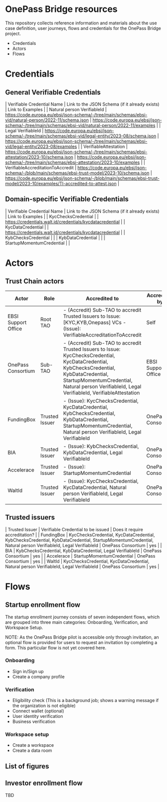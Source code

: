 # OnePass Bridge resources

This repository collects reference information and materials about the use case definition, user journeys, flows and credentials for the OnePass Bridge project.

- Credentials
- Actors
- Flows


# Credentials

## General Verifiable Credentials

| Verifiable Credential Name	| Link to the JSON Schema (if it already exists) |	Link to Examples |
| Natural person VerifiableId | https://code.europa.eu/ebsi/json-schema/-/tree/main/schemas/ebsi-vid/natural-person/2022-11/schema.json | https://code.europa.eu/ebsi/json-schema/-/tree/main/schemas/ebsi-vid/natural-person/2022-11/examples |
| Legal VerifiableId | https://code.europa.eu/ebsi/json-schema/-/tree/main/schemas/ebsi-vid/legal-entity/2023-08/schema.json | https://code.europa.eu/ebsi/json-schema/-/tree/main/schemas/ebsi-vid/legal-entity/2023-08/examples |
| VerifiableAttestation | https://code.europa.eu/ebsi/json-schema/-/tree/main/schemas/ebsi-attestation/2023-10/schema.json | https://code.europa.eu/ebsi/json-schema/-/tree/main/schemas/ebsi-attestation/2023-10/examples |
| VerifiableAccreditationToAccredit | https://code.europa.eu/ebsi/json-schema/-/blob/main/schemas/ebsi-trust-model/2023-10/schema.json | https://code.europa.eu/ebsi/json-schema/-/blob/main/schemas/ebsi-trust-model/2023-10/examples/TI-accredited-to-attest.json |

## Domain-specific Verifiable Credentials

| Verifiable Credential Name	| Link to the JSON Schema (if it already exists) |	Link to Examples |
| KycChecksCredential |  | https://credentials.walt.id/credentials/kycdatacredential |
| KycDataCredential |  |  https://credentials.walt.id/credentials/kycdatacredential |
| KybChecksCredential |  |
| KybDataCredential |  |
| StartupMomentumCredential |  |

# Actors

## Trust Chain actors

| Actor               | Role           | Accredited to                                                                                                                                                                                                                                | Accredited by       | Additional Information |
|---------------------|----------------|----------------------------------------------------------------------------------------------------------------------------------------------------------------------------------------------------------------------------------------------|---------------------|------------------------|
| EBSI Support Office | Root TAO       | - (Accredit) Sub-TAO to accredit Trusted Issuers to Issue: [KYC,KYB,Onepass] VCs - (Issue): VerifiableAccreditationToAccredit                                                                                                                | Self                |                        |
| OnePass Consortium  | Sub-TAO        | - (Accredit) Sub-TAO to accredit Trusted Issuers to Issue: KycChecksCredential, KycDataCredential, KybChecksCredential, KybDataCredential, StartupMomentumCredential, Natural person VerifiableId, Legal VerifiableId, VerifiableAttestation | EBSI Support Office |                        |
| FundingBox          | Trusted Issuer | - (Issue): KycChecksCredential, KycDataCredential, KybChecksCredential, KybDataCredential, StartupMomentumCredential, Natural person VerifiableId, Legal VerifiableId                                                                        | OnePass Consortium  |                        |
| BIA                 | Trusted Issuer | - (Issue): KybChecksCredential, KybDataCredential, Legal VerifiableId                                                                                                                                                                        | OnePass Consortium  |                        |
| Accelerace          | Trusted Issuer | - (Issue): StartupMomentumCredential                                                                                                                                                                                                         | OnePass Consortium  |                        |
| WaltId              | Trusted Issuer | - (Issue): KycChecksCredential, KycDataCredential, Natural person VerifiableId, Legal VerifiableId                                                                                                                                           | OnePass Consortium  |                        |


## Trusted issuers

| Trusted Issuer |	Verifiable Credential to be issued |	Does it require accreditation? |
| FundingBox | KycChecksCredential, KycDataCredential, KybChecksCredential, KybDataCredential, StartupMomentumCredential, Natural person VerifiableId, Legal VerifiableId | OnePass Consortium | yes |
| BIA | KybChecksCredential, KybDataCredential, Legal VerifiableId | OnePass Consortium |  yes |
| Accelerace | StartupMomentumCredential | OnePass Consortium |  yes |
| WaltId | KycChecksCredential, KycDataCredential, Natural person VerifiableId, Legal VerifiableId | OnePass Consortium | yes |


# Flows

## Startup enrollment flow

The startup enrollment journey consists of seven independent flows, which are grouped into three main categories: Onboarding, Verification, and Workspace Setup. 

NOTE: As the OnePass Bridge pilot is accessible only through invitation, an optional flow is provided for users to request an invitation by completing a form. This particular flow is not yet covered here.

### Onboarding

- Sign in/Sign up
- Create a company profile

### Verification

- Eligibility check (This is a background job; shows a warning message if the organization is not eligible)
- Connect wallet (optional)
- User identity verification
- Business verification

### Workspace setup

- Create a workspace
- Create a data room

## List of figures





## Investor enrollment flow

TBD